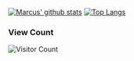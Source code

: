 [![Marcus' github stats](https://github-readme-stats.vercel.app/api?username=marwai)](https://github.com/marwai/github-readme-stats)
[![Top Langs](https://github-readme-stats.vercel.app/api/top-langs/?username=marwai)](https://github.com/marwai/github-readme-stats)
### View Count
![Visitor Count](https://profile-counter.glitch.me/marwai/count.svg)